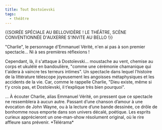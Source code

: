 ```yaml
---
title: Tout Dostoïevski
tags: 
  - théâtre
---
```


{{SOIRÉE SPÉCIALE AU BELLOVIDÈRE !
LE THÉÂTRE, SCÈNE CONVENTIONNÉE D'AUXERRE S'INVITE AU BELLO !}}

"Charlie", le personnage d'Emmanuel Vérité, n'en ai pas à son premier spectacle... Ni à ses premières réflexions !

Cependant, là, il s'attaque à Dostoïevski... moustache au vent, chemise au corps et ukulélé en bandoulière, "comme une cérémonie chamanique qui t'aidera à vaincre tes terreurs intimes". Un spectacle dans lequel l'histoire de la littérature télescope joyeusement les angoisses métaphysiques et les accidents de la vie. Car, comme le rappelle Charlie, "Dieu existe, même si t’y crois pas, et Dostoïevski, il t’explique très bien pourquoi".

<quote>
… À écouter Charlie, alias Emmanuel Vérité, on pressent que ce spectacle ne ressemblera à aucun autre. Passant d’une chanson d’amour à une évocation de John Wayne, ou à la lecture d’une bande dessinée, ce drôle de bonhomme nous emporte dans son univers décalé, poétique.
Les esprits curieux apprécieront un one-man-show résolument original, où le rire affleure sans prévenir. *Télérama*</quote>

